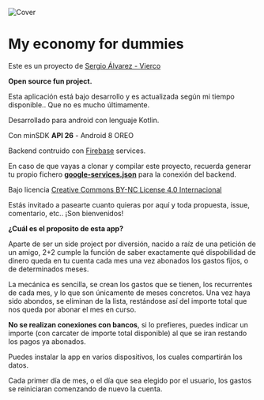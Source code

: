 ![Cover](https://sergioalvarez.dev/github/cover22.png)

# My economy for dummies

Este es un proyecto de [Sergio Álvarez - Vierco](https://www.sergioalvarez.dev)

**Open source fun project.**

Esta aplicación está bajo desarrollo y es actualizada según mi tiempo disponible.. Que no es mucho últimamente.

Desarrollado para android con lenguaje Kotlin.

Con minSDK **API 26** - Android 8 OREO

Backend contruido con [Firebase](https://firebase.google.com/) services.

En caso de que vayas a clonar y compilar este proyecto, recuerda generar tu propio fichero [**google-services.json**](https://support.google.com/firebase/answer/7015592?hl=en) para la conexión del backend.

Bajo licencia [Creative Commons BY-NC License 4.0 Internacional](https://creativecommons.org/licenses/by-nc/4.0/legalcode.es)

Estás invitado a pasearte cuanto quieras por aquí y toda propuesta, issue, comentario, etc.. ¡Son bienvenidos!

**¿Cuál es el proposito de esta app?**

Aparte de ser un side project por diversión, nacido a raíz de una petición de un amigo, 2+2 cumple la función de saber exactamente qué dispobilidad de dinero queda en tu cuenta cada mes una vez abonados los gastos fijos, o de determinados meses.

La mecánica es sencilla, se crean los gastos que se tienen, los recurrentes de cada mes, y lo que son únicamente de meses concretos. Una vez haya sido abondos, se eliminan de la lista, restándose así del importe total que nos queda por abonar el mes en curso.

**No se realizan conexiones con bancos**, si lo prefieres, puedes indicar un importe (con carcater de importe total disponible) al que se iran restando los pagos ya abonados.

Puedes instalar la app en varios dispositivos, los cuales compartirán los datos.

Cada primer día de mes, o el día que sea elegido por el usuario, los gastos se reiniciaran comenzando de nuevo la cuenta.

